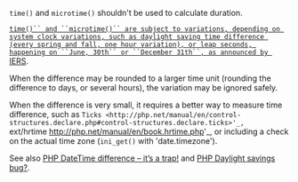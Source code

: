 ``time()`` and ``microtime()`` shouldn't be used to calculate duration. 

[`time()`` and ``microtime()`` are subject to variations, depending on system clock variations, such as daylight saving time difference (every spring and fall, one hour variation), or leap seconds, happening on ``June, 30th`` or ``December 31th``, as announced by `IERS](https://www.iers.org/IERS/EN/Home/home_node.html).

<?php

// Calculating tomorow, same hour, the wrong way
// tomorrow is not always in 86400s, especially in countries with daylight saving 
$tomorrow = time()  + 86400; 

// Good way to calculate tomorrow
$datetime = new DateTime('tomorrow');

?>

When the difference may be rounded to a larger time unit (rounding the difference to days, or several hours), the variation may be ignored safely.

When the difference is very small, it requires a better way to measure time difference, such as `Ticks <http://php.net/manual/en/control-structures.declare.php#control-structures.declare.ticks>'_, 
`ext/hrtime <http://php.net/manual/en/book.hrtime.php>'_, or including a check on the actual time zone (``ini_get()`` with 'date.timezone'). 

See also [PHP DateTime difference – it’s a trap!](http://blog.codebusters.pl/en/php-datetime-difference-trap/) and 
           [PHP Daylight savings bug?](https://stackoverflow.com/questions/22519091/php-daylight-savings-bug).
